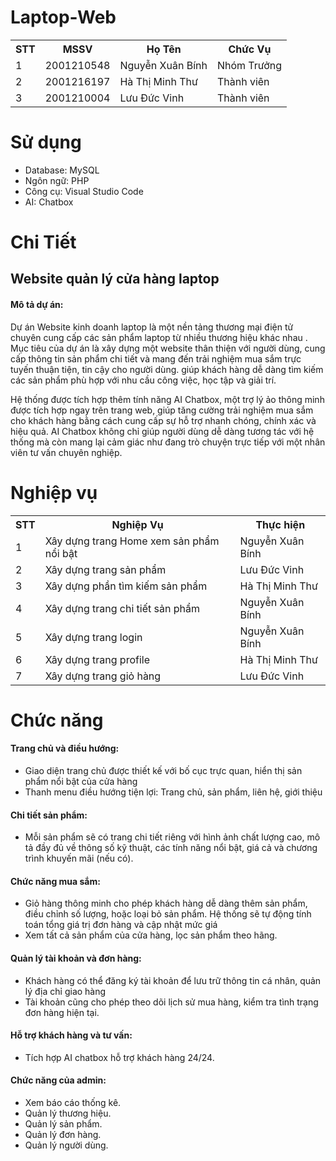 # Laptop-Web

<div>
  <table>
    <tr> 
      <th>STT</th>
       <th>MSSV</th>
       <th>Họ Tên</th>
       <th>Chức Vụ</th>
    </tr>
    <tr>
      <td>1</td>
      <td>2001210548</td>
      <td>Nguyễn Xuân Bính</td>
      <td>Nhóm Trưởng</td>
    </tr>
     <tr>
      <td>2</td>
      <td>2001216197</td>
      <td>Hà Thị Minh Thư</td>
      <td>Thành viên</td>
    </tr> 
    <tr>
      <td>3</td>
      <td>2001210004</td>
      <td>Lưu Đức Vinh</td>
      <td>Thành viên</td>
    </tr>
  </table>
</div>

# Sử dụng
<nav>
  <ul>
    <li>Database: MySQL</li>
    <li>Ngôn ngữ: PHP</li>
    <li>Công cụ: Visual Studio Code</li>
    <li>AI: Chatbox</li>
  </ul>
</nav>

# Chi Tiết
## Website quản lý cửa hàng laptop
<h4>Mô tả dự án: </h4>
<p>Dự án Website kinh doanh laptop là một nền tảng thương mại điện tử chuyên cung cấp các sản phẩm laptop từ nhiều thương hiệu khác nhau . Mục tiêu của dự án là xây dựng một website thân thiện với người dùng, cung cấp thông tin sản phẩm chi tiết và mang đến trải nghiệm mua sắm trực tuyến thuận tiện, tin cậy cho người dùng. giúp khách hàng dễ dàng tìm kiếm các sản phẩm phù hợp với nhu cầu công việc, học tập và giải trí. </p>
<p>Hệ thống được tích hợp thêm tính năng AI Chatbox, một trợ lý ảo thông minh được tích hợp ngay trên trang web, giúp tăng cường trải nghiệm mua sắm cho khách hàng bằng cách cung cấp sự hỗ trợ nhanh chóng, chính xác và hiệu quả. AI Chatbox không chỉ giúp người dùng dễ dàng tương tác với hệ thống mà còn mang lại cảm giác như đang trò chuyện trực tiếp với một nhân viên tư vấn chuyên nghiệp.</p>

# Nghiệp vụ
<table>
  <tr>
    <th>STT</th>
    <th>Nghiệp Vụ</th>
    <Th>Thực hiện</Th>
  </tr>
  <tr>
    <td>1</td>
    <td>Xây dựng trang Home xem sản phẩm nổi bật</td>
    <td>Nguyễn Xuân Bính</td>
  </tr>
   <tr>
    <td>2</td>
    <td>Xây dựng trang sản phẩm</td>
    <td>Lưu Đức Vinh</td>
  </tr>
   <tr>
    <td>3</td>
    <td>Xây dựng phần tìm kiếm sản phẩm</td>
    <td>Hà Thị Minh Thư</td>
  </tr>
   <tr>
    <td>4</td>
    <td>Xây dựng trang chi tiết sản phẩm</td>
    <td>Nguyễn Xuân Bính</td>
  </tr>
   <tr>
    <td>5</td>
    <td>Xây dựng trang login</td>
    <td>Nguyễn Xuân Bính</td>
  </tr>
  <tr>
    <td>6</td>
    <td>Xây dựng trang profile</td>
    <td>Hà Thị Minh Thư</td>
  </tr>
   <tr>
    <td>7</td>
    <td>Xây dựng trang giỏ hàng</td>
    <td>Lưu Đức Vinh</td>
  </tr>
</table>

# Chức năng 
<h4>Trang chủ và điều hướng:</h4>
<ul>
  <li>Giao diện trang chủ được thiết kế với bố cục trực quan, hiển thị sản phẩm nổi bật của cửa hàng</li>
  <li>Thanh menu điều hướng tiện lợi: Trang chủ, sản phẩm, liên hệ, giới thiệu</li>
</ul>
<h4>Chi tiết sản phẩm:</h4>
<ul>
  <li>Mỗi sản phẩm sẽ có trang chi tiết riêng với hình ảnh chất lượng cao, mô tả đầy đủ về thông số kỹ thuật, các tính năng nổi bật, giá cả và chương trình khuyến mãi (nếu có).</li>
</ul>
<h4>Chức năng mua sắm:</h4>
<ul>
  <li>Giỏ hàng thông minh cho phép khách hàng dễ dàng thêm sản phẩm, điều chỉnh số lượng, hoặc loại bỏ sản phẩm. Hệ thống sẽ tự động tính toán tổng giá trị đơn hàng và cập nhật mức giá</li>
  <li>Xem tất cả sản phẩm của cửa hàng, lọc sản phẩm theo hãng.</li>
</ul>
<h4>Quản lý tài khoản và đơn hàng:</h4>
<ul>
  <li>Khách hàng có thể đăng ký tài khoản để lưu trữ thông tin cá nhân, quản lý địa chỉ giao hàng </li>
  <li>Tài khoản cũng cho phép theo dõi lịch sử mua hàng, kiểm tra tình trạng đơn hàng hiện tại.</li>
</ul>
<h4>Hỗ trợ khách hàng và tư vấn:</h4>
<ul>
  <li>Tích hợp AI chatbox hỗ trợ khách hàng 24/24.</li>
</ul>
<h4>Chức năng của admin:</h4>
<ul>
  <li>Xem báo cáo thống kê.</li>
  <li>Quản lý thương hiệu.</li>
  <li>Quản lý sản phẩm.</li>
  <li>Quản lý đơn hàng.</li>
  <li>Quản lý người dùng.</li>
</ul>

